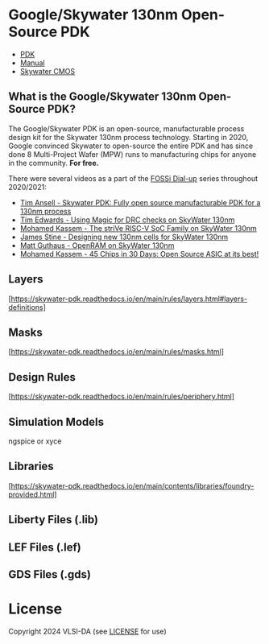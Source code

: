 # Google/Skywater 130nm Open-Source PDK

* [PDK](https://github.com/google/skywater-pdk)
* [Manual](https://skywater-pdk.readthedocs.io/en/main/)
* [Skywater CMOS](https://www.skywatertechnology.com/cmos/)

## What is the Google/Skywater 130nm Open-Source PDK?

The Google/Skywater PDK is an open-source, manufacturable process design kit
for the Skywater 130nm process technology. Starting in 2020, Google convinced
Skywater to open-source the entire PDK and has since done 8 Multi-Project Wafer
(MPW) runs to manufacturing chips for anyone in the community. **For free.**

There were several videos as a part of the [FOSSi
Dial-up](https://www.fossi-foundation.org/dial-up/) series throughout
2020/2021:

* [Tim Ansell - Skywater PDK: Fully open source manufacturable PDK for a 130nm process](https://www.youtube.com/watch?v=EczW2IWdnOM&ab_channel=FOSSiFoundation)
* [Tim Edwards - Using Magic for DRC checks on SkyWater 130nm](https://www.youtube.com/watch?v=eGucgfc_zbQ&ab_channel=FOSSiFoundation)
* [Mohamed Kassem - The striVe RISC-V SoC Family on SkyWater 130nm](https://www.youtube.com/watch?v=HvWveK2fZt0&t=210s&ab_channel=FOSSiFoundation)
* [James Stine - Designing new 130nm cells for SkyWater 130nm](https://www.youtube.com/watch?v=Svus4uQ_CAA&t=1170s&ab_channel=FOSSiFoundation)
* [Matt Guthaus - OpenRAM on SkyWater 130nm](https://www.youtube.com/watch?v=9Lw83kFtnc4&ab_channel=FOSSiFoundation)
* [Mohamed Kassem - 45 Chips in 30 Days: Open Source ASIC at its best!](https://www.youtube.com/watch?v=qlBzE27at6M&ab_channel=FOSSiFoundation)


## Layers

[https://skywater-pdk.readthedocs.io/en/main/rules/layers.html#layers-definitions]

## Masks

[https://skywater-pdk.readthedocs.io/en/main/rules/masks.html]

## Design Rules

[https://skywater-pdk.readthedocs.io/en/main/rules/periphery.html]

## Simulation Models

ngspice or xyce

## Libraries

[https://skywater-pdk.readthedocs.io/en/main/contents/libraries/foundry-provided.html]

## Liberty Files (.lib)

## LEF Files (.lef)

## GDS Files (.gds)

  
# License

Copyright 2024 VLSI-DA (see [LICENSE](LICENSE) for use)
